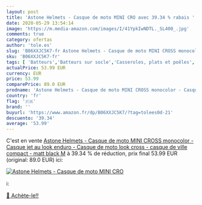 ```yaml
---
layout: post
title: 'Astone Helmets - Casque de moto MINI CRO avec 39.34 % rabais '
date: 2020-05-29 13:54:14
image: 'https://m.media-amazon.com/images/I/41YpkIwNDTL._SL400_.jpg'
comments: true
category: ofertas
author: 'tole.es'
slug: 'B06XXJC5K7-fr Astone Helmets - Casque de moto MINI CROSS monocolor -...'
sku: 'B06XXJC5K7-fr'
tags: [ 'Batteurs','Batteurs sur socle','Casseroles, plats et poêles','Chauffage et climatisation','Cocottes','Cocottes et plats de cuisson','Cuisine et Maison','Déshumidificateurs','Mixeurs, batteurs et robots multifonctions','Petit électroménager', ]
actualPrice: 53.99 EUR
currency: EUR
price: 53.99
comparePrice: 89.0 EUR
prodname: 'Astone Helmets - Casque de moto MINI CROSS monocolor - Casque jet au look enduro - Casque de moto look cross - casque de ville compact - matt black M'
country: 'fr'
flag: '🇫🇷'
brand: ''
buyurl: 'https://www.amazon.fr/dp/B06XXJC5K7/?tag=tolees0d-21'
descuento: '39.34'
average: '53.99'
---
```


C'est en vente [Astone Helmets - Casque de moto MINI CROSS monocolor - Casque jet au look enduro - Casque de moto look cross - casque de ville compact - matt black M](https://www.amazon.fr/dp/B06XXJC5K7/?tag=tolees0d-21)  à  39.34 % de réduction, prix final  53.99 EUR (original: 89.0 EUR) ici:

[![Astone Helmets - Casque de moto MINI CRO](https://m.media-amazon.com/images/I/41YpkIwNDTL._SL400_.jpg)](https://www.amazon.fr/dp/B06XXJC5K7/?tag=tolees0d-21)

ℹ️:


[🛒 Achète-le!!](https://www.amazon.fr/dp/B06XXJC5K7/?tag=tolees0d-21)

